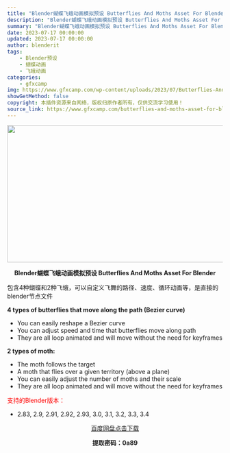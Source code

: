 ```yaml
---
title: "Blender蝴蝶飞蛾动画模拟预设 Butterflies And Moths Asset For Blender"
description: "Blender蝴蝶飞蛾动画模拟预设 Butterflies And Moths Asset For Blender 包含4种蝴蝶和2种飞蛾，可以自定义飞舞的路径、速度、循环动画等，是直接的blende..."
summary: "Blender蝴蝶飞蛾动画模拟预设 Butterflies And Moths Asset For Blender 包含4种蝴蝶和2种飞蛾，可以自定义飞舞的路径、速度、循环动画等，是直接的blende..."
date: 2023-07-17 00:00:00
updated: 2023-07-17 00:00:00
author: blenderit
tags: 
    - Blender预设
    - 蝴蝶动画
    - 飞蛾动画
categories:
    - gfxcamp
img: https://www.gfxcamp.com/wp-content/uploads/2023/07/Butterflies-And-Moths-Asset-For-Blender.jpg
showGetMethod: false
copyright: 本插件资源来自网络，版权归原作者所有，仅供交流学习使用！
source_link: https://www.gfxcamp.com/butterflies-and-moths-asset-for-blender/
---
```

<div><p><img decoding="async" class="aligncenter size-full wp-image-113598" src="https://www.gfxcamp.com/wp-content/uploads/2023/07/Butterflies-And-Moths-Asset-For-Blender.jpg" data-src="https://www.gfxcamp.com/wp-content/uploads/2023/07/Butterflies-And-Moths-Asset-For-Blender.jpg" alt="" width="640" height="320" data-srcset="https://www.gfxcamp.com/wp-content/uploads/2023/07/Butterflies-And-Moths-Asset-For-Blender.jpg 640w, https://www.gfxcamp.com/wp-content/uploads/2023/07/Butterflies-And-Moths-Asset-For-Blender-150x75.jpg 150w" data-sizes="(max-width: 640px) 100vw, 640px"></p><p style="text-align: center;"><strong>Blender蝴蝶飞蛾动画模拟预设 Butterflies And Moths Asset For Blender</strong></p><p>包含4种蝴蝶和2种飞蛾，可以自定义飞舞的路径、速度、循环动画等，是直接的blender节点文件</p><p style="font-weight: 400;"><b><strong>4 types of butterflies that move along the path (Bezier curve)</strong></b></p><ul>
<li style="font-weight: 400;">You can easily reshape a Bezier curve</li>
<li style="font-weight: 400;">You can adjust speed and time that butterflies move along path</li>
<li style="font-weight: 400;">They are all loop animated and will move without the need for keyframes</li>
</ul><p style="font-weight: 400;"><b><strong>2 types of moth:</strong></b></p><ul>
<li style="font-weight: 400;">The moth follows the target</li>
<li style="font-weight: 400;">A moth that flies over a given territory (above a plane)</li>
<li style="font-weight: 400;">You can easily adjust the number of moths and their scale</li>
<li style="font-weight: 400;">They are all loop animated and will move without the need for keyframes</li>
</ul><p style="text-align: left;"><span style="color: #ff0000;">支持的Blender版本：</span></p><ul>
<li style="text-align: left;">2.83, 2.9, 2.91, 2.92, 2.93, 3.0, 3.1, 3.2, 3.3, 3.4</li>
</ul><p style="text-align: center;"><a class="maxbutton-3 maxbutton maxbutton-baidu" target="_blank" rel="noopener" href="https://pan.baidu.com/s/1nTAZUzcNLY63NP6PsYz6WQ?pwd=0a89"><span class="mb-text">百度网盘点击下载</span></a></p><p style="text-align: center;"><strong>提取密码：0a89</strong></p></div>